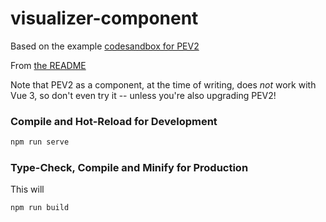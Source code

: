# visualizer-component

Based on the example [codesandbox for PEV2](https://codesandbox.io/s/pev2-ry2dd)

From [the README](https://github.com/dalibo/pev2/tree/f2bc8341b84e33186c5fbfab0633f80054f6c7d3#integrated-in-a-web-application)

Note that PEV2 as a component, at the time of writing, does _not_ work with Vue 3, so don't even try it -- unless you're also upgrading PEV2!

### Compile and Hot-Reload for Development

```sh
npm run serve
```

### Type-Check, Compile and Minify for Production

This will 

```sh
npm run build
```

